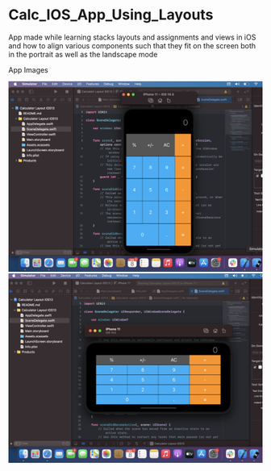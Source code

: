 # Calc_IOS_App_Using_Layouts
App made while learning stacks layouts and assignments and views in iOS and how to align various components such that they fit on the screen both in the portrait as well as the landscape mode

App Images 

![Potrait Version](https://github.com/aniket19233-maker/Calc_IOS_App_Using_Layouts/blob/main/Calc1.png)
![LandScape Version](https://github.com/aniket19233-maker/Calc_IOS_App_Using_Layouts/blob/main/Calc2.png)
